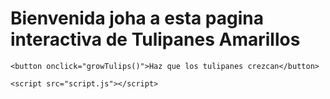 <!DOCTYPE html>
<html lang="en">
<head>
    <meta charset="UTF-8">
    <meta name="viewport" content="width=device-width, initial-scale=1.0">
    <meta http-equiv="X-UA-Compatible" content="ie=edge">
    <title>Tulipanes Amarillos</title>
    <link rel="stylesheet" href="styles.css">
</head>
<body>
    <h1>Bienvenida joha a esta pagina interactiva de Tulipanes Amarillos</h1>
    <div class="garden">
        <div class="tulip" id="tulip1"></div>
        <div class="tulip" id="tulip2"></div>
        <div class="tulip" id="tulip3"></div>
    </div>

    <button onclick="growTulips()">Haz que los tulipanes crezcan</button>

    <script src="script.js"></script>
</body>
</html>
